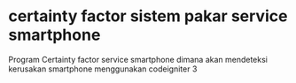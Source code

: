 # certainty factor sistem pakar service smartphone
 Program Certainty factor service smartphone dimana akan mendeteksi kerusakan smartphone menggunakan codeigniter 3
